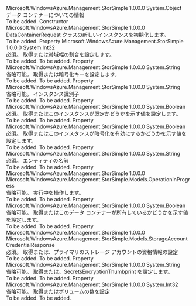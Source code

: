 <Type Name="DataContainerRequest" FullName="Microsoft.WindowsAzure.Management.StorSimple.Models.DataContainerRequest">
  <TypeSignature Language="C#" Value="public class DataContainerRequest" />
  <TypeSignature Language="ILAsm" Value=".class public auto ansi beforefieldinit DataContainerRequest extends System.Object" />
  <TypeSignature Language="DocId" Value="T:Microsoft.WindowsAzure.Management.StorSimple.Models.DataContainerRequest" />
  <TypeSignature Language="VB.NET" Value="Public Class DataContainerRequest" />
  <TypeSignature Language="F#" Value="type DataContainerRequest = class" />
  <AssemblyInfo>
    <AssemblyName>Microsoft.WindowsAzure.Management.StorSimple</AssemblyName>
    <AssemblyVersion>1.0.0.0</AssemblyVersion>
  </AssemblyInfo>
  <Base>
    <BaseTypeName>System.Object</BaseTypeName>
  </Base>
  <Interfaces />
  <Docs>
    <summary>
            データ コンテナーについての情報
            </summary>
    <remarks>To be added.</remarks>
  </Docs>
  <Members>
    <Member MemberName=".ctor">
      <MemberSignature Language="C#" Value="public DataContainerRequest ();" />
      <MemberSignature Language="ILAsm" Value=".method public hidebysig specialname rtspecialname instance void .ctor() cil managed" />
      <MemberSignature Language="DocId" Value="M:Microsoft.WindowsAzure.Management.StorSimple.Models.DataContainerRequest.#ctor" />
      <MemberSignature Language="VB.NET" Value="Public Sub New ()" />
      <MemberType>Constructor</MemberType>
      <AssemblyInfo>
        <AssemblyName>Microsoft.WindowsAzure.Management.StorSimple</AssemblyName>
        <AssemblyVersion>1.0.0.0</AssemblyVersion>
      </AssemblyInfo>
      <Parameters />
      <Docs>
        <summary>
            DataContainerRequest クラスの新しいインスタンスを初期化します。
            </summary>
        <remarks>To be added.</remarks>
      </Docs>
    </Member>
    <Member MemberName="BandwidthRate">
      <MemberSignature Language="C#" Value="public int BandwidthRate { get; set; }" />
      <MemberSignature Language="ILAsm" Value=".property instance int32 BandwidthRate" />
      <MemberSignature Language="DocId" Value="P:Microsoft.WindowsAzure.Management.StorSimple.Models.DataContainerRequest.BandwidthRate" />
      <MemberSignature Language="VB.NET" Value="Public Property BandwidthRate As Integer" />
      <MemberSignature Language="F#" Value="member this.BandwidthRate : int with get, set" Usage="Microsoft.WindowsAzure.Management.StorSimple.Models.DataContainerRequest.BandwidthRate" />
      <MemberType>Property</MemberType>
      <AssemblyInfo>
        <AssemblyName>Microsoft.WindowsAzure.Management.StorSimple</AssemblyName>
        <AssemblyVersion>1.0.0.0</AssemblyVersion>
      </AssemblyInfo>
      <ReturnValue>
        <ReturnType>System.Int32</ReturnType>
      </ReturnValue>
      <Docs>
        <summary>
            必須。 取得または帯域幅の割合を設定します。
            </summary>
        <value>To be added.</value>
        <remarks>To be added.</remarks>
      </Docs>
    </Member>
    <Member MemberName="EncryptionKey">
      <MemberSignature Language="C#" Value="public string EncryptionKey { get; set; }" />
      <MemberSignature Language="ILAsm" Value=".property instance string EncryptionKey" />
      <MemberSignature Language="DocId" Value="P:Microsoft.WindowsAzure.Management.StorSimple.Models.DataContainerRequest.EncryptionKey" />
      <MemberSignature Language="VB.NET" Value="Public Property EncryptionKey As String" />
      <MemberSignature Language="F#" Value="member this.EncryptionKey : string with get, set" Usage="Microsoft.WindowsAzure.Management.StorSimple.Models.DataContainerRequest.EncryptionKey" />
      <MemberType>Property</MemberType>
      <AssemblyInfo>
        <AssemblyName>Microsoft.WindowsAzure.Management.StorSimple</AssemblyName>
        <AssemblyVersion>1.0.0.0</AssemblyVersion>
      </AssemblyInfo>
      <ReturnValue>
        <ReturnType>System.String</ReturnType>
      </ReturnValue>
      <Docs>
        <summary>
            省略可能。 取得または暗号化キーを設定します。
            </summary>
        <value>To be added.</value>
        <remarks>To be added.</remarks>
      </Docs>
    </Member>
    <Member MemberName="InstanceId">
      <MemberSignature Language="C#" Value="public string InstanceId { get; set; }" />
      <MemberSignature Language="ILAsm" Value=".property instance string InstanceId" />
      <MemberSignature Language="DocId" Value="P:Microsoft.WindowsAzure.Management.StorSimple.Models.DataContainerRequest.InstanceId" />
      <MemberSignature Language="VB.NET" Value="Public Property InstanceId As String" />
      <MemberSignature Language="F#" Value="member this.InstanceId : string with get, set" Usage="Microsoft.WindowsAzure.Management.StorSimple.Models.DataContainerRequest.InstanceId" />
      <MemberType>Property</MemberType>
      <AssemblyInfo>
        <AssemblyName>Microsoft.WindowsAzure.Management.StorSimple</AssemblyName>
        <AssemblyVersion>1.0.0.0</AssemblyVersion>
      </AssemblyInfo>
      <ReturnValue>
        <ReturnType>System.String</ReturnType>
      </ReturnValue>
      <Docs>
        <summary>
            省略可能。 インスタンス識別子
            </summary>
        <value>To be added.</value>
        <remarks>To be added.</remarks>
      </Docs>
    </Member>
    <Member MemberName="IsDefault">
      <MemberSignature Language="C#" Value="public bool IsDefault { get; set; }" />
      <MemberSignature Language="ILAsm" Value=".property instance bool IsDefault" />
      <MemberSignature Language="DocId" Value="P:Microsoft.WindowsAzure.Management.StorSimple.Models.DataContainerRequest.IsDefault" />
      <MemberSignature Language="VB.NET" Value="Public Property IsDefault As Boolean" />
      <MemberSignature Language="F#" Value="member this.IsDefault : bool with get, set" Usage="Microsoft.WindowsAzure.Management.StorSimple.Models.DataContainerRequest.IsDefault" />
      <MemberType>Property</MemberType>
      <AssemblyInfo>
        <AssemblyName>Microsoft.WindowsAzure.Management.StorSimple</AssemblyName>
        <AssemblyVersion>1.0.0.0</AssemblyVersion>
      </AssemblyInfo>
      <ReturnValue>
        <ReturnType>System.Boolean</ReturnType>
      </ReturnValue>
      <Docs>
        <summary>
            必須。 取得またはこのインスタンスが既定かどうかを示す値を設定します。
            </summary>
        <value>To be added.</value>
        <remarks>To be added.</remarks>
      </Docs>
    </Member>
    <Member MemberName="IsEncryptionEnabled">
      <MemberSignature Language="C#" Value="public bool IsEncryptionEnabled { get; set; }" />
      <MemberSignature Language="ILAsm" Value=".property instance bool IsEncryptionEnabled" />
      <MemberSignature Language="DocId" Value="P:Microsoft.WindowsAzure.Management.StorSimple.Models.DataContainerRequest.IsEncryptionEnabled" />
      <MemberSignature Language="VB.NET" Value="Public Property IsEncryptionEnabled As Boolean" />
      <MemberSignature Language="F#" Value="member this.IsEncryptionEnabled : bool with get, set" Usage="Microsoft.WindowsAzure.Management.StorSimple.Models.DataContainerRequest.IsEncryptionEnabled" />
      <MemberType>Property</MemberType>
      <AssemblyInfo>
        <AssemblyName>Microsoft.WindowsAzure.Management.StorSimple</AssemblyName>
        <AssemblyVersion>1.0.0.0</AssemblyVersion>
      </AssemblyInfo>
      <ReturnValue>
        <ReturnType>System.Boolean</ReturnType>
      </ReturnValue>
      <Docs>
        <summary>
            必須。 取得またはこのインスタンスが暗号化を有効にするかどうかを示す値を設定します。
            </summary>
        <value>To be added.</value>
        <remarks>To be added.</remarks>
      </Docs>
    </Member>
    <Member MemberName="Name">
      <MemberSignature Language="C#" Value="public string Name { get; set; }" />
      <MemberSignature Language="ILAsm" Value=".property instance string Name" />
      <MemberSignature Language="DocId" Value="P:Microsoft.WindowsAzure.Management.StorSimple.Models.DataContainerRequest.Name" />
      <MemberSignature Language="VB.NET" Value="Public Property Name As String" />
      <MemberSignature Language="F#" Value="member this.Name : string with get, set" Usage="Microsoft.WindowsAzure.Management.StorSimple.Models.DataContainerRequest.Name" />
      <MemberType>Property</MemberType>
      <AssemblyInfo>
        <AssemblyName>Microsoft.WindowsAzure.Management.StorSimple</AssemblyName>
        <AssemblyVersion>1.0.0.0</AssemblyVersion>
      </AssemblyInfo>
      <ReturnValue>
        <ReturnType>System.String</ReturnType>
      </ReturnValue>
      <Docs>
        <summary>
            必須。 エンティティの名前
            </summary>
        <value>To be added.</value>
        <remarks>To be added.</remarks>
      </Docs>
    </Member>
    <Member MemberName="OperationInProgress">
      <MemberSignature Language="C#" Value="public Microsoft.WindowsAzure.Management.StorSimple.Models.OperationInProgress OperationInProgress { get; set; }" />
      <MemberSignature Language="ILAsm" Value=".property instance valuetype Microsoft.WindowsAzure.Management.StorSimple.Models.OperationInProgress OperationInProgress" />
      <MemberSignature Language="DocId" Value="P:Microsoft.WindowsAzure.Management.StorSimple.Models.DataContainerRequest.OperationInProgress" />
      <MemberSignature Language="VB.NET" Value="Public Property OperationInProgress As OperationInProgress" />
      <MemberSignature Language="F#" Value="member this.OperationInProgress : Microsoft.WindowsAzure.Management.StorSimple.Models.OperationInProgress with get, set" Usage="Microsoft.WindowsAzure.Management.StorSimple.Models.DataContainerRequest.OperationInProgress" />
      <MemberType>Property</MemberType>
      <AssemblyInfo>
        <AssemblyName>Microsoft.WindowsAzure.Management.StorSimple</AssemblyName>
        <AssemblyVersion>1.0.0.0</AssemblyVersion>
      </AssemblyInfo>
      <ReturnValue>
        <ReturnType>Microsoft.WindowsAzure.Management.StorSimple.Models.OperationInProgress</ReturnType>
      </ReturnValue>
      <Docs>
        <summary>
            省略可能。 実行中を操作します。
            </summary>
        <value>To be added.</value>
        <remarks>To be added.</remarks>
      </Docs>
    </Member>
    <Member MemberName="Owned">
      <MemberSignature Language="C#" Value="public bool Owned { get; set; }" />
      <MemberSignature Language="ILAsm" Value=".property instance bool Owned" />
      <MemberSignature Language="DocId" Value="P:Microsoft.WindowsAzure.Management.StorSimple.Models.DataContainerRequest.Owned" />
      <MemberSignature Language="VB.NET" Value="Public Property Owned As Boolean" />
      <MemberSignature Language="F#" Value="member this.Owned : bool with get, set" Usage="Microsoft.WindowsAzure.Management.StorSimple.Models.DataContainerRequest.Owned" />
      <MemberType>Property</MemberType>
      <AssemblyInfo>
        <AssemblyName>Microsoft.WindowsAzure.Management.StorSimple</AssemblyName>
        <AssemblyVersion>1.0.0.0</AssemblyVersion>
      </AssemblyInfo>
      <ReturnValue>
        <ReturnType>System.Boolean</ReturnType>
      </ReturnValue>
      <Docs>
        <summary>
            省略可能。 取得またはこのデータ コンテナーが所有しているかどうかを示す値を設定します。
            </summary>
        <value>To be added.</value>
        <remarks>To be added.</remarks>
      </Docs>
    </Member>
    <Member MemberName="PrimaryStorageAccountCredential">
      <MemberSignature Language="C#" Value="public Microsoft.WindowsAzure.Management.StorSimple.Models.StorageAccountCredentialResponse PrimaryStorageAccountCredential { get; set; }" />
      <MemberSignature Language="ILAsm" Value=".property instance class Microsoft.WindowsAzure.Management.StorSimple.Models.StorageAccountCredentialResponse PrimaryStorageAccountCredential" />
      <MemberSignature Language="DocId" Value="P:Microsoft.WindowsAzure.Management.StorSimple.Models.DataContainerRequest.PrimaryStorageAccountCredential" />
      <MemberSignature Language="VB.NET" Value="Public Property PrimaryStorageAccountCredential As StorageAccountCredentialResponse" />
      <MemberSignature Language="F#" Value="member this.PrimaryStorageAccountCredential : Microsoft.WindowsAzure.Management.StorSimple.Models.StorageAccountCredentialResponse with get, set" Usage="Microsoft.WindowsAzure.Management.StorSimple.Models.DataContainerRequest.PrimaryStorageAccountCredential" />
      <MemberType>Property</MemberType>
      <AssemblyInfo>
        <AssemblyName>Microsoft.WindowsAzure.Management.StorSimple</AssemblyName>
        <AssemblyVersion>1.0.0.0</AssemblyVersion>
      </AssemblyInfo>
      <ReturnValue>
        <ReturnType>Microsoft.WindowsAzure.Management.StorSimple.Models.StorageAccountCredentialResponse</ReturnType>
      </ReturnValue>
      <Docs>
        <summary>
            必須。 取得または、プライマリのストレージ アカウントの資格情報の設定
            </summary>
        <value>To be added.</value>
        <remarks>To be added.</remarks>
      </Docs>
    </Member>
    <Member MemberName="SecretsEncryptionThumbprint">
      <MemberSignature Language="C#" Value="public string SecretsEncryptionThumbprint { get; set; }" />
      <MemberSignature Language="ILAsm" Value=".property instance string SecretsEncryptionThumbprint" />
      <MemberSignature Language="DocId" Value="P:Microsoft.WindowsAzure.Management.StorSimple.Models.DataContainerRequest.SecretsEncryptionThumbprint" />
      <MemberSignature Language="VB.NET" Value="Public Property SecretsEncryptionThumbprint As String" />
      <MemberSignature Language="F#" Value="member this.SecretsEncryptionThumbprint : string with get, set" Usage="Microsoft.WindowsAzure.Management.StorSimple.Models.DataContainerRequest.SecretsEncryptionThumbprint" />
      <MemberType>Property</MemberType>
      <AssemblyInfo>
        <AssemblyName>Microsoft.WindowsAzure.Management.StorSimple</AssemblyName>
        <AssemblyVersion>1.0.0.0</AssemblyVersion>
      </AssemblyInfo>
      <ReturnValue>
        <ReturnType>System.String</ReturnType>
      </ReturnValue>
      <Docs>
        <summary>
            省略可能。 取得または、SecretsEncryptionThumbprint を設定します。
            </summary>
        <value>To be added.</value>
        <remarks>To be added.</remarks>
      </Docs>
    </Member>
    <Member MemberName="VolumeCount">
      <MemberSignature Language="C#" Value="public int VolumeCount { get; set; }" />
      <MemberSignature Language="ILAsm" Value=".property instance int32 VolumeCount" />
      <MemberSignature Language="DocId" Value="P:Microsoft.WindowsAzure.Management.StorSimple.Models.DataContainerRequest.VolumeCount" />
      <MemberSignature Language="VB.NET" Value="Public Property VolumeCount As Integer" />
      <MemberSignature Language="F#" Value="member this.VolumeCount : int with get, set" Usage="Microsoft.WindowsAzure.Management.StorSimple.Models.DataContainerRequest.VolumeCount" />
      <MemberType>Property</MemberType>
      <AssemblyInfo>
        <AssemblyName>Microsoft.WindowsAzure.Management.StorSimple</AssemblyName>
        <AssemblyVersion>1.0.0.0</AssemblyVersion>
      </AssemblyInfo>
      <ReturnValue>
        <ReturnType>System.Int32</ReturnType>
      </ReturnValue>
      <Docs>
        <summary>
            省略可能。 取得またはボリュームの数を設定
            </summary>
        <value>To be added.</value>
        <remarks>To be added.</remarks>
      </Docs>
    </Member>
  </Members>
</Type>